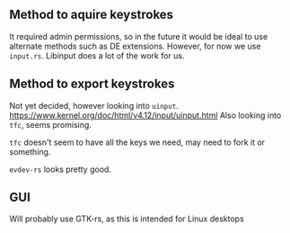 ## Method to aquire keystrokes
It required admin permissions, so in the future it would be ideal to use 
alternate methods such as DE extensions. However, for now we use `input.rs`.
Libinput does a lot of the work for us.

## Method to export keystrokes
Not yet decided, however looking into `uinput`. 
https://www.kernel.org/doc/html/v4.12/input/uinput.html Also looking into 
`tfc`, seems promising.

`tfc` doesn't seem to have all the keys we need, may need to fork it or something.

`evdev-rs` looks pretty good.

## GUI
Will probably use GTK-rs, as this is intended for Linux desktops